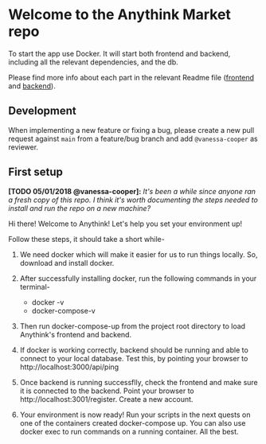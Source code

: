 # Welcome to the Anythink Market repo

To start the app use Docker. It will start both frontend and backend, including all the relevant dependencies, and the db.

Please find more info about each part in the relevant Readme file ([frontend](frontend/readme.md) and [backend](backend/README.md)).

## Development

When implementing a new feature or fixing a bug, please create a new pull request against `main` from a feature/bug branch and add `@vanessa-cooper` as reviewer.

## First setup

**[TODO 05/01/2018 @vanessa-cooper]:** _It's been a while since anyone ran a fresh copy of this repo. I think it's worth documenting the steps needed to install and run the repo on a new machine?_

Hi there! Welcome to Anythink! Let's help you set your environment up!

Follow these steps, it should take a short while-

1. We need docker which will make it easier for us to run things locally. So,
download and install docker. 

2. After successfully installing docker, run the following commands in your terminal-
	- docker -v
	- docker-compose-v

3. Then run docker-compose-up from the project root directory to load Anythink's frontend and backend.

4. If docker is working correctly, backend should be running and able to connect to your local database. Test this, by pointing your browser to http://localhost:3000/api/ping

5. Once backend is running successflly, check the frontend and make sure it is connected to the backend. Point your browser to http://localhost:3001/register. Create a new account.

6. Your environment is now ready! Run your scripts in the next quests on one of the containers created docker-compose up. You can also use docker exec to run commands on a running container. All the best.
